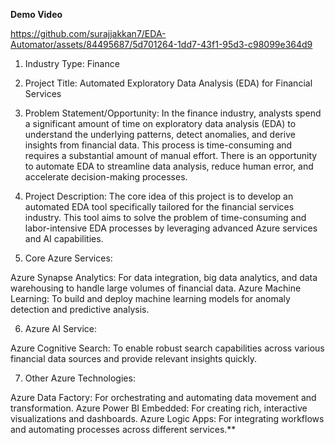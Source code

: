**Demo Video**

https://github.com/surajjakkan7/EDA-Automator/assets/84495687/5d701264-1dd7-43f1-95d3-c98099e364d9



1. Industry Type:
Finance

2. Project Title:
Automated Exploratory Data Analysis (EDA) for Financial Services

3. Problem Statement/Opportunity:
In the finance industry, analysts spend a significant amount of time on exploratory data analysis (EDA) to understand the underlying patterns, detect anomalies, and derive insights from financial data. This process is time-consuming and requires a substantial amount of manual effort. There is an opportunity to automate EDA to streamline data analysis, reduce human error, and accelerate decision-making processes.

4. Project Description:
The core idea of this project is to develop an automated EDA tool specifically tailored for the financial services industry. This tool aims to solve the problem of time-consuming and labor-intensive EDA processes by leveraging advanced Azure services and AI capabilities.

5. Core Azure Services:

Azure Synapse Analytics: For data integration, big data analytics, and data warehousing to handle large volumes of financial data.
Azure Machine Learning: To build and deploy machine learning models for anomaly detection and predictive analysis.

6. Azure AI Service:

Azure Cognitive Search: To enable robust search capabilities across various financial data sources and provide relevant insights quickly.

7. Other Azure Technologies:

Azure Data Factory: For orchestrating and automating data movement and transformation.
Azure Power BI Embedded: For creating rich, interactive visualizations and dashboards.
Azure Logic Apps: For integrating workflows and automating processes across different services.**
